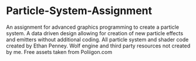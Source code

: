 # Particle-System-Assignment
An assignment for advanced graphics programming to create a particle system. A data driven design allowing for creation of new particle effects and emitters without additional coding. All particle system and shader code created by Ethan Penney. Wolf engine and third party resources not created by me. Free assets taken from Poliigon.com
